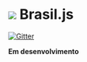 ![](https://avatars.githubusercontent.com/u/9659273?v=3&s=25) Brasil.js
===================

[![Gitter](https://badges.gitter.im/Join%20Chat.svg)](https://gitter.im/brasil-js/brasil-js.github.io?utm_source=badge&utm_medium=badge&utm_campaign=pr-badge&utm_content=badge)

**Em desenvolvimento**
